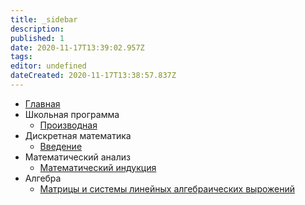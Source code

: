 ```yaml
---
title: _sidebar
description: 
published: 1
date: 2020-11-17T13:39:02.957Z
tags: 
editor: undefined
dateCreated: 2020-11-17T13:38:57.837Z
---
```


* [Главная](README.md)
* Школьная программа
    * [Производная](school/derivative.md)
* Дискретная математика
    * [Введение](discrete_math/first_lesson.md)
* Математический анализ
    * [Математический индукция](mathematical_analysis/first_lesson.md)
* Алгебра
    * [Матрицы и системы линейных алгебраических вырожений](algebra/first_lesson.md)
